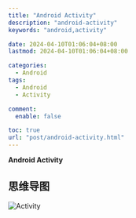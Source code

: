 ```yaml
---
title: "Android Activity"
description: "android-activity"
keywords: "android,activity"

date: 2024-04-10T01:06:04+08:00
lastmod: 2024-04-10T01:06:04+08:00

categories:
  - Android
tags:
  - Android
  - Activity

comment:
  enable: false

toc: true
url: "post/android-activity.html"
---
```


**Android Activity**

<!--more-->

## 思维导图
![Activity](/imgs/android-activity.png)
